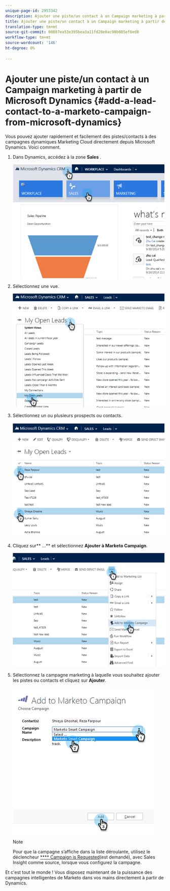 ```yaml
---
unique-page-id: 2953342
description: Ajouter une piste/un contact à un Campaign marketing à partir de Microsoft Dynamics - Marketo Docs - Documentation sur les produits
title: Ajouter une piste/un contact à un Campaign marketing à partir de Microsoft Dynamics
translation-type: tm+mt
source-git-commit: 00887ea53e395bea3a11fd28e0ac98b085ef6ed8
workflow-type: tm+mt
source-wordcount: '146'
ht-degree: 0%

---
```



# Ajouter une piste/un contact à un Campaign marketing à partir de Microsoft Dynamics {#add-a-lead-contact-to-a-marketo-campaign-from-microsoft-dynamics}

Vous pouvez ajouter rapidement et facilement des pistes/contacts à des campagnes dynamiques Marketing Cloud directement depuis Microsoft Dynamics. Voici comment.

1. Dans Dynamics, accédez à la zone **Sales** .

   ![](assets/image2014-10-20-12-3a9-3a56.png)

1. Sélectionnez une vue.

   ![](assets/image2014-10-20-12-3a10-3a6.png)

1. Sélectionnez un ou plusieurs prospects ou contacts.

   ![](assets/image2014-10-20-12-3a10-3a19.png)

1. Cliquez sur** ...** et sélectionnez **Ajouter à Marketo Campaign**.

   ![](assets/image2014-10-20-12-3a10-3a31.png)

1. Sélectionnez la campagne marketing à laquelle vous souhaitez ajouter les pistes ou contacts et cliquez sur **Ajouter**.

   ![](assets/image2014-10-20-12-3a10-3a42.png)

   >[!NOTE]
   >
   >Pour que la campagne s’affiche dans la liste déroulante, utilisez le déclencheur [**** Campaign is Requested](http://docs.marketo.com/pages/viewpage.action?pageId=7514898)(est demandé), avec Sales Insight comme source, lorsque vous configurez la campagne.

Et c&#39;est tout le monde ! Vous disposez maintenant de la puissance des campagnes intelligentes de Marketo dans vos mains directement à partir de Dynamics.

